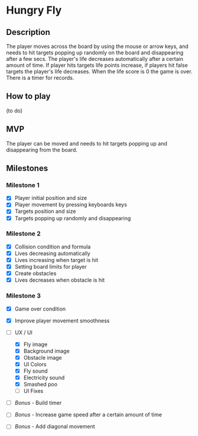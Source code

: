 # Hungry Fly

## Description
The player moves across the board by using the mouse or arrow keys, and needs to hit targets popping up randomly on the board and disappearing after a few secs. The player's life decreases automatically after a certain amount of time. If player hits targets life points increase, if players hit false targets the player's life decreases. When the life score is 0 the game is over. There is a timer for records.

## How to play
(to do)

## MVP
The player can be moved and needs to hit targets popping up and disappearing from the board.

## Milestones

### Milestone 1
- [x]  Player initial position and size
- [x]  Player movement by pressing keyboards keys
- [x]  Targets position and size 
- [x]  Targets popping up randomly and disappearing

### Milestone 2
- [x]  Collision condition and formula
- [x]  Lives decreasing automatically
- [x]  Lives increasing when target is hit
- [x]  Setting board limits for player
- [x]  Create obstacles
- [x]  Lives decreases when obstacle is hit

### Milestone 3
- [x]  Game over condition
- [x]  Improve player movement smoothness
- [ ]  UX / UI
    - [x] Fly image
    - [x] Background image
    - [x] Obstacle image
    - [x] UI Colors
    - [x] Fly sound 
    - [x] Electricity sound 
    - [x] Smashed poo 
    - [ ] UI Fixes
- [ ]  *Bonus* - Build timer
- [ ]  *Bonus* - Increase game speed after a certain amount of time
- [ ]  *Bonus* - Add diagonal movement




